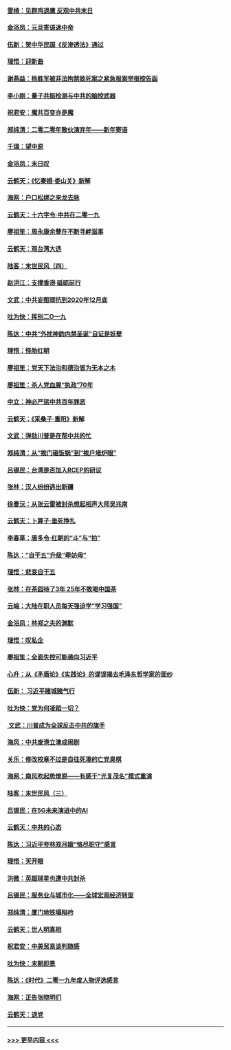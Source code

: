 #### [雪绮：见群鸡退鹰  反观中共末日](../pages/nsc993/n11762112.md?t=01022033) 
#### [金浴凤：元旦寄语迷中帝](../pages/nsc993/n11761788.md?t=01022033) 
#### [伍新：贺中华民国《反渗透法》通过](../pages/nsc993/n11761994.md?t=01022033) 
#### [理悟：迎新曲](../pages/nsc993/n11761152.md?t=01022033) 
#### [谢燕益：杨胜军被非法拘禁致死案之紧急报案举报控告函](../pages/nsc993/n11756134.md?t=01022033) 
#### [李小刚：量子共振检测与中共的脑控武器](../pages/nsc993/n11754518.md?t=01022033) 
#### [祝君安：魔共百变亦是魔](../pages/nsc993/n11754469.md?t=01022033) 
#### [郑纯清：二零二零年散伙演弃年——新年寄语](../pages/nsc993/n11754195.md?t=01022033) 
#### [千瑞：望中原](../pages/nsc993/n11754159.md?t=01022033) 
#### [金浴凤：末日叹](../pages/nsc993/n11752359.md?t=01022033) 
#### [云鹤天：《忆秦娥‧娄山关》新解](../pages/nsc993/n11752348.md?t=01022033) 
#### [海网：户口松绑之来龙去脉](../pages/nsc993/n11752328.md?t=01022033) 
#### [云鹤天：十六字令‧中共在二零一九](../pages/nsc993/n11752305.md?t=01022033) 
#### [廖祖笙：周永康余孽在不断寻衅滋事](../pages/nsc993/n11751013.md?t=01022033) 
#### [云鹤天：观台湾大选](../pages/nsc993/n11751007.md?t=01022033) 
#### [陆客：末世民风（四）](../pages/nsc993/n11749203.md?t=01022033) 
#### [赵洪江：支撑香港 砥砺前行](../pages/nsc993/n11748482.md?t=01022033) 
#### [文武：中共妄图顽抗到2020年12月底](../pages/nsc993/n11748446.md?t=01022033) 
#### [吐为快：挥别二O一九](../pages/nsc993/n11748411.md?t=01022033) 
#### [陈达：中共“外扰神韵内禁圣诞”自证是妖孽](../pages/nsc993/n11748226.md?t=01022033) 
#### [理悟：怪胎红朝](../pages/nsc993/n11748206.md?t=01022033) 
#### [廖祖笙：党天下法治和德治皆为无本之木](../pages/nsc993/n11748135.md?t=01022033) 
#### [廖祖笙：杀人党血腥“执政”70年](../pages/nsc993/n11745144.md?t=01022033) 
#### [中立：神必严惩中共百年罪恶](../pages/nsc993/n11744970.md?t=01022033) 
#### [云鹤天：《采桑子‧重阳》新解](../pages/nsc993/n11744948.md?t=01022033) 
#### [文武：弹劾川普是在帮中共的忙](../pages/nsc993/n11744758.md?t=01022033) 
#### [郑纯清：从“挨门砸饭锅”到“挨户堵炉眼”](../pages/nsc993/n11744745.md?t=01022033) 
#### [吕锡民：台湾是否加入RCEP的研议](../pages/nsc993/n11744701.md?t=01022033) 
#### [张林：汉人纷纷逃出新疆](../pages/nsc993/n11743530.md?t=01022033) 
#### [徐曼沅：从张云雷被封杀想起相声大师吴兆南](../pages/nsc993/n11741816.md?t=01022033) 
#### [云鹤天：卜算子‧垂死挣扎](../pages/nsc993/n11739956.md?t=01022033) 
#### [李春草：唐多令‧红朝的“斗”与“拍”](../pages/nsc993/n11739830.md?t=01022033) 
#### [陈达：“自干五”升级“牵妨母”](../pages/nsc993/n11739724.md?t=01022033) 
#### [理悟：悲哀自干五](../pages/nsc993/n11739547.md?t=01022033) 
#### [张林：在茶园待了3年 25年不敢喝中国茶](../pages/nsc993/n11739240.md?t=01022033) 
#### [云端：大陆在职人员每天强迫学“学习强国”](../pages/nsc993/n11738735.md?t=01022033) 
#### [金浴凤：林郑之夫的渊默](../pages/nsc993/n11737735.md?t=01022033) 
#### [理悟：叹私企](../pages/nsc993/n11737715.md?t=01022033) 
#### [廖祖笙：全面失控可能袭向习近平](../pages/nsc993/n11737704.md?t=01022033) 
#### [心升：从《矛盾论》《实践论》的谬误揭去毛泽东哲学家的面纱](../pages/nsc993/n11736962.md?t=01022033) 
#### [伍新： 习近平赌城赌气行](../pages/nsc993/n11736929.md?t=01022033) 
#### [吐为快：党为何凌蹈一切？](../pages/nsc993/n11736915.md?t=01022033) 
#### [ 文武：川普成为全球反击中共的旗手](../pages/nsc993/n11736882.md?t=01022033) 
#### [海风：中共废港立澳成闹剧](../pages/nsc993/n11735857.md?t=01022033) 
#### [关乐：修改校章不过是自往死凑的亡党臭棋](../pages/nsc993/n11735097.md?t=01022033) 
#### [海网：南风吹起势燎原——有感于“光复茂名”模式重演](../pages/nsc993/n11732308.md?t=01022033) 
#### [陆客：末世民风（三）](../pages/nsc993/n11732211.md?t=01022033) 
#### [吕锡民：在5G未来演进中的AI](../pages/nsc993/n11730010.md?t=01022033) 
#### [云鹤天：中共的心态](../pages/nsc993/n11729906.md?t=01022033) 
#### [陈达：习近平夸林郑月娥“恪尽职守”感言](../pages/nsc993/n11729881.md?t=01022033) 
#### [理悟：天开眼](../pages/nsc993/n11729699.md?t=01022033) 
#### [洪微：英超球星也遭中共封杀](../pages/nsc993/n11727243.md?t=01022033) 
#### [吕锡民：服务业与城市化——全球宏观经济转型](../pages/nsc993/n11725845.md?t=01022033) 
#### [郑纯清：厦门地铁塌陷吟](../pages/nsc993/n11725813.md?t=01022033) 
#### [云鹤天：世人明真相](../pages/nsc993/n11725621.md?t=01022033) 
#### [祝君安：中美贸易谈判随感](../pages/nsc993/n11725609.md?t=01022033) 
#### [吐为快：末朝即景](../pages/nsc993/n11723365.md?t=01022033) 
#### [陈达：《时代》二零一九年度人物评选感言](../pages/nsc993/n11723337.md?t=01022033) 
#### [海网：正告张晓明们](../pages/nsc993/n11723228.md?t=01022033) 
#### [云鹤天：退党](../pages/nsc993/n11723056.md?t=01022033) 

----
#### [ >>> 更早内容 <<< ](../indexes/nsc993-earlier.md)
